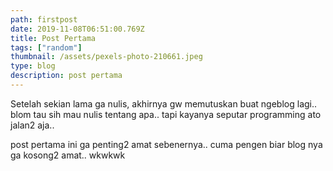 ```yaml
---
path: firstpost
date: 2019-11-08T06:51:00.769Z
title: Post Pertama
tags: ["random"]
thumbnail: /assets/pexels-photo-210661.jpeg
type: blog
description: post pertama
---
```


Setelah sekian lama ga nulis, akhirnya gw memutuskan buat ngeblog lagi.. blom tau sih mau nulis tentang apa.. tapi kayanya seputar programming ato jalan2 aja..

post pertama ini ga penting2 amat sebenernya.. cuma pengen biar blog nya ga kosong2 amat.. wkwkwk
